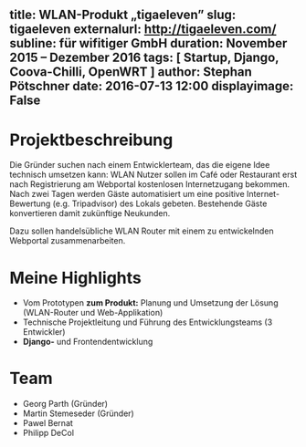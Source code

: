 title: WLAN-Produkt „tigaeleven”
slug: tigaeleven
externalurl: http://tigaeleven.com/
subline: für wifitiger GmbH
duration: November 2015 – Dezember 2016
tags: [ Startup, Django, Coova-Chilli, OpenWRT ]
author: Stephan Pötschner
date: 2016-07-13 12:00
displayimage: False
---

# Projektbeschreibung

Die Gründer suchen nach einem Entwicklerteam, das die eigene Idee technisch umsetzen kann:
WLAN Nutzer sollen im Café oder Restaurant erst nach Registrierung am Webportal kostenlosen Internetzugang bekommen. 
Nach zwei Tagen werden Gäste automatisiert um eine positive Internet-Bewertung (e.g. Tripadvisor) des Lokals gebeten.
Bestehende Gäste konvertieren damit zukünftige Neukunden.

Dazu sollen handelsübliche WLAN Router mit einem zu entwickelnden Webportal zusammenarbeiten.

# Meine Highlights

* Vom Prototypen **zum Produkt:** 
  Planung und Umsetzung der Lösung (WLAN-Router und Web-Applikation)
* Technische Projektleitung und Führung des Entwicklungsteams (3 Entwickler)
* **Django-** und Frontendentwicklung

# Team

* Georg Parth (Gründer)
* Martin Stemeseder (Gründer)
* Pawel Bernat
* Philipp DeCol
